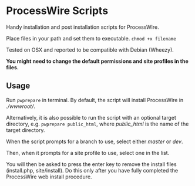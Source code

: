 # ProcessWire Scripts
Handy installation and post installation scripts for ProcessWire.

Place files in your path and set them to executable. ``chmod +x filename``

Tested on OSX and reported to be compatible with Debian (Wheezy).

**You might need to change the default permissions and site profiles in the files.**

## Usage
Run ``pwprepare`` in terminal. By default, the script will install ProcessWire in *./wwwroot/*. 

Alternatively, it is also possible to run the script with an optional target directory, 
e.g. ``pwprepare public_html``, where *public_html* is the name of the target directory.

When the script prompts for a branch to use, select either *master* or *dev*.

Then, when it prompts for a site profile to use, select one in the list.

You will then be asked to press the enter key to remove the install files (install.php, site/install). 
Do this only after you have fully completed the ProcessWire web install procedure.
